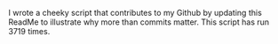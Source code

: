 I wrote a cheeky script that contributes to my Github by updating this ReadMe to illustrate why more than commits matter. This script has run 3719 times.